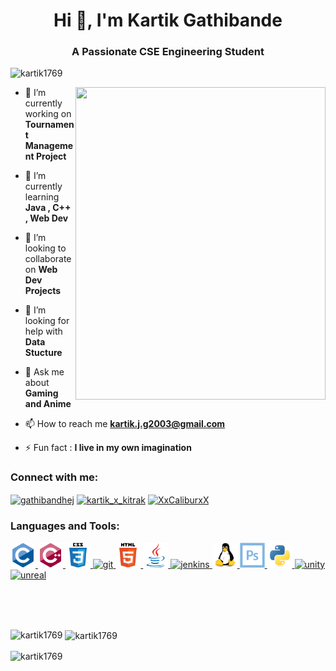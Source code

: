 <h1 align="center">Hi 👋, I'm Kartik Gathibande</h1>
<h3 align="center">A Passionate CSE Engineering Student</h3>

<p align="left"> <img src="https://komarev.com/ghpvc/?username=kartik1769&label=Profile%20views&color=0e75b6&style=flat" alt="kartik1769" /> </p>
<img src = "https://images.wallpapersden.com/image/download/sekiro-shadows-die-twice-art_a21ra2eUmZqaraWkpJRnZWltrWdsaGc.jpg" align ="right" width = "400px" height="500px">

- 🔭 I’m currently working on **Tournament Management Project**

- 🌱 I’m currently learning **Java , C++ , Web Dev**

- 👯 I’m looking to collaborate on **Web Dev Projects**

- 🤝 I’m looking for help with **Data Stucture**

- 💬 Ask me about **Gaming and Anime**

- 📫 How to reach me **kartik.j.g2003@gmail.com**

- ⚡ Fun fact : **I live in my own imagination**

<h3 align="left">Connect with me:</h3>
<p align="left">
<a href="https://twitter.com/gathibandhej" target="blank"><img align="center" src="https://raw.githubusercontent.com/rahuldkjain/github-profile-readme-generator/master/src/images/icons/Social/twitter.svg" alt="gathibandhej" height="30" width="40" /></a>
<a href="https://instagram.com/kartik_x_kitrak" target="blank"><img align="center" src="https://raw.githubusercontent.com/rahuldkjain/github-profile-readme-generator/master/src/images/icons/Social/instagram.svg" alt="kartik_x_kitrak" height="30" width="40" /></a>
<a href="https://discord.gg/XxCaliburxX" target="blank"><img align="center" src="https://raw.githubusercontent.com/rahuldkjain/github-profile-readme-generator/master/src/images/icons/Social/discord.svg" alt="XxCaliburxX" height="30" width="40" /></a>
</p>

<h3 align="left">Languages and Tools:</h3>
<p align="left"> <a href="https://www.cprogramming.com/" target="_blank" rel="noreferrer"> <img src="https://raw.githubusercontent.com/devicons/devicon/master/icons/c/c-original.svg" alt="c" width="40" height="40"/> </a> <a href="https://www.w3schools.com/cpp/" target="_blank" rel="noreferrer"> <img src="https://raw.githubusercontent.com/devicons/devicon/master/icons/cplusplus/cplusplus-original.svg" alt="cplusplus" width="40" height="40"/> </a> <a href="https://www.w3schools.com/css/" target="_blank" rel="noreferrer"> <img src="https://raw.githubusercontent.com/devicons/devicon/master/icons/css3/css3-original-wordmark.svg" alt="css3" width="40" height="40"/> </a> <a href="https://git-scm.com/" target="_blank" rel="noreferrer"> <img src="https://www.vectorlogo.zone/logos/git-scm/git-scm-icon.svg" alt="git" width="40" height="40"/> </a> <a href="https://www.w3.org/html/" target="_blank" rel="noreferrer"> <img src="https://raw.githubusercontent.com/devicons/devicon/master/icons/html5/html5-original-wordmark.svg" alt="html5" width="40" height="40"/> </a> <a href="https://www.java.com" target="_blank" rel="noreferrer"> <img src="https://raw.githubusercontent.com/devicons/devicon/master/icons/java/java-original.svg" alt="java" width="40" height="40"/> </a> <a href="https://www.jenkins.io" target="_blank" rel="noreferrer"> <img src="https://www.vectorlogo.zone/logos/jenkins/jenkins-icon.svg" alt="jenkins" width="40" height="40"/> </a> <a href="https://www.linux.org/" target="_blank" rel="noreferrer"> <img src="https://raw.githubusercontent.com/devicons/devicon/master/icons/linux/linux-original.svg" alt="linux" width="40" height="40"/> </a> <a href="https://www.photoshop.com/en" target="_blank" rel="noreferrer"> <img src="https://raw.githubusercontent.com/devicons/devicon/master/icons/photoshop/photoshop-line.svg" alt="photoshop" width="40" height="40"/> </a> <a href="https://www.python.org" target="_blank" rel="noreferrer"> <img src="https://raw.githubusercontent.com/devicons/devicon/master/icons/python/python-original.svg" alt="python" width="40" height="40"/> </a> <a href="https://unity.com/" target="_blank" rel="noreferrer"> <img src="https://www.vectorlogo.zone/logos/unity3d/unity3d-icon.svg" alt="unity" width="40" height="40"/> </a> <a href="https://unrealengine.com/" target="_blank" rel="noreferrer"> <img src="https://raw.githubusercontent.com/kenangundogan/fontisto/036b7eca71aab1bef8e6a0518f7329f13ed62f6b/icons/svg/brand/unreal-engine.svg" alt="unreal" width="40" height="40"/> </a> </p>
<br>
<br>
<br>
<p><img align="left" src="https://github-readme-stats.vercel.app/api/top-langs?username=kartik1769&show_icons=true&locale=en&layout=compact" alt="kartik1769" /></p>

<p>&nbsp;<img align="center" src="https://github-readme-stats.vercel.app/api?username=kartik1769&show_icons=true&locale=en" alt="kartik1769" /></p>

<p><img align="center" src="https://github-readme-streak-stats.herokuapp.com/?user=kartik1769&" alt="kartik1769" /></p>
